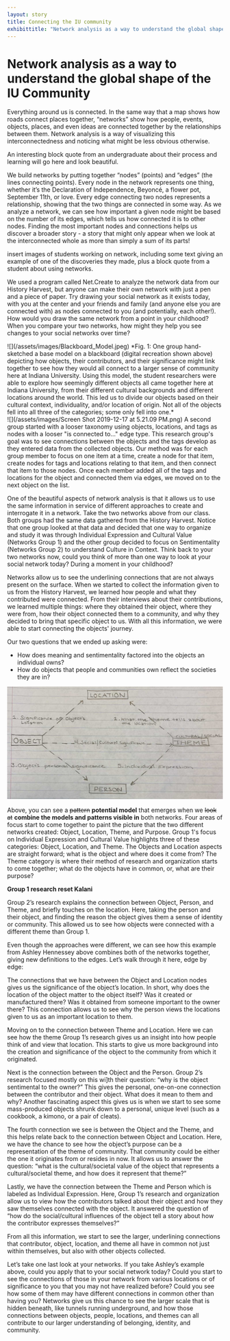 ```yaml
---
layout: story
title: Connecting the IU community 
exhibittitle: "Network analysis as a way to understand the global shape of the IU Community"
---
```


# Network analysis as a way to understand the global shape of the IU Community

Everything around us is connected. In the same way that a map shows how roads connect places together, “networks” show how people, events, objects, places, and even ideas are connected together by the relationships between them. Network analysis is a way of visualizing this interconnectedness and noticing what might be less obvious otherwise.

An interesting block quote from an undergraduate about their process and learning will go here and look beautiful.

We build networks by putting together “nodes” (points) and “edges” (the lines connecting points). Every node in the network represents one thing, whether it’s the Declaration of Independence, Beyoncé, a flower pot, September 11th, or love. Every edge connecting two nodes represents a relationship, showing that the two things are connected in some way. As we analyze a network, we can see how important a given node might be based on the number of its edges, which tells us how connected it is to other nodes. Finding the most important nodes and connections helps us discover a broader story - a story that might only appear when we look at the interconnected whole as more than simply a sum of its parts!

insert images of students working on network, including some text giving an example of one of the discoveries they made, plus a block quote from a student about using networks.
 
We used a program called Net.Create to analyze the network data from our History Harvest, but anyone can make their own network with just a pen and a piece of paper. Try drawing your social network as it exists today, with you at the center and your friends and family (and anyone else you are connected with) as nodes connected to you (and potentially, each other!). How would you draw the same network from a point in your childhood? When you compare your two networks, how might they help you see changes to your social networks over time?

<div class="row">
  <div class="col-md-8" markdown="1">
![](/assets/images/Blackboard_Model.jpeg)
*Fig. 1: One group hand-sketched a base model on a blackboard (digital recreation shown above) depicting how objects, their contributors, and their significance might link together to see how they would all connect to a larger sense of community here at Indiana University. Using this model, the student researchers were able to explore how seemingly different objects all came together here at Indiana University, from their different cultural backgrounds and different locations around the world. This led us to divide our objects based on their cultural context, individuality, and/or location of origin. Not all of the objects fell into all three of the categories; some only fell into one.*
  </div>
  <div class="col-md-4" markdown="1">
![](/assets/images/Screen Shot 2019-12-17 at 5.21.09 PM.png)
A second group started with a looser taxonomy using objects, locations, and tags as nodes with a looser "is connected to..." edge type. This research group's goal was to see connections between the objects and the tags develop as they entered data from the collected objects. Our method was for each group member to focus on one item at a time, create a node for that item, create nodes for tags and locations relating to that item, and then connect that item to those nodes. Once each member added all of the tags and locations for the object and connected them via edges, we moved on to the next object on the list. 
   </div>
</div>

One of the beautiful aspects of network analysis is that it allows us to use the same information in service of different approaches to create and interrogate it in a network. Take the two networks above from our class. Both groups had the same data gathered from the History Harvest. Notice that one group looked at that data and decided that one way to organize and study it was through Individual Expression and Cultural Value (Networks Group 1) and the other group decided to focus on Sentimentality (Networks Group 2) to understand Culture in Context. Think back to your two networks now, could you think of more than one way to look at your social network today? During a moment in your childhood?

Networks allow us to see the underlining connections that are not always present on the surface. When we started to collect the information given to us from the History Harvest, we learned how people and what they contributed were connected. From their interviews about their contributions, we learned multiple things: where they obtained their object, where they were from, how their object connected them to a community, and why they decided to bring that specific object to us. With all this information, we were able to start connecting the objects' journey. 

Our two questions that we ended up asking were:

- How does meaning and sentimentality factored into the objects an individual owns?
- How do objects that people and communities own reflect the societies they are in?

![](/assets/images/NetworkModelCombined.jpg)

Above, you can see a ~~pattern~~ __potential model__ that emerges when we ~~look at~~ __combine the models and patterns visible in__ both networks. Four areas of focus start to come together to paint the picture that the two different networks created: Object, Location, Theme, and Purpose. Group 1's focus on Individual Expression and Cultural Value highlights three of these categories: Object, Location, and Theme. The Objects and Location aspects are straight forward; what is the object and where does it come from? The Theme category is where their method of research and organization starts to come together; what do the objects have in common, or, what are their purpose?

**Group 1 research reset Kalani**

Group 2’s research explains the connection between Object, Person, and Theme, and briefly touches on the location. Here, taking the person and their object, and finding the reason the object gives them a sense of identity or community. This allowed us to see how objects were connected with a different theme than Group 1. 

Even though the approaches were different, we can see how this example from Ashley Hennessey above combines both of the networks together, giving new definitions to the edges. Let’s walk through it here, edge by edge: 

The connections that we have between the Object and Location nodes gives us the significance of the object’s location. In short, why does the location of the object matter to the object itself? Was it created or manufactured there? Was it obtained from someone important to the owner there? This connection allows us to see why the person views the locations given to us as an important location to them. 

Moving on to the connection between Theme and Location. Here we can see how the theme Group 1’s research gives us an insight into how people think of and view that location. This starts to give us more background into the creation and significance of the object to the community from which it originated.

Next is the connection between the Object and the Person. Group 2’s research focused mostly on this wi]th their question: “why is the object sentimental to the owner?” This gives the personal, one-on-one connection between the contributor and their object. What does it mean to them and why? Another fascinating aspect this gives us is when we start to see some mass-produced objects shrunk down to a personal, unique level (such as a cookbook, a kimono, or a pair of cleats).

The fourth connection we see is between the Object and the Theme, and this helps relate back to the connection between Object and Location. Here, we have the chance to see how the object’s purpose can be a representation of the theme of community. That community could be either the one it originates from or resides in now. It allows us to answer the question: “what is the cultural/societal value of the object that represents a cultural/societal theme, and how does it represent that theme?”

Lastly, we have the connection between the Theme and Person which is labeled as Individual Expression. Here, Group 1’s research and organization allow us to view how the contributors talked about their object and how they saw themselves connected with the object. It answered the question of “how do the social/cultural influences of the object tell a story about how the contributor expresses themselves?” 

From all this information, we start to see the larger, underlining connections that contributor, object, location, and theme all have in common not just within themselves, but also with other objects collected. 

Let’s take one last look at your networks. If you take Ashley’s example above, could you apply that to your social network today? Could you start to see the connections of those in your network from various locations or of significance to you that you may not have realized before? Could you see how some of them may have different connections in common other than having you? Networks give us this chance to see the larger scale that is hidden beneath, like tunnels running underground, and how those connections between objects, people, locations, and themes can all contribute to our larger understanding of belonging, identity, and community. 
